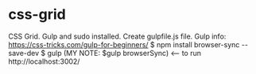 # css-grid
CSS Grid. Gulp and sudo installed.
Create gulpfile.js file. Gulp info: https://css-tricks.com/gulp-for-beginners/
$ npm install browser-sync --save-dev
$ gulp <task-name>  (MY NOTE: $gulp browserSync) <-- to run http://localhost:3002/
                                                     
    
